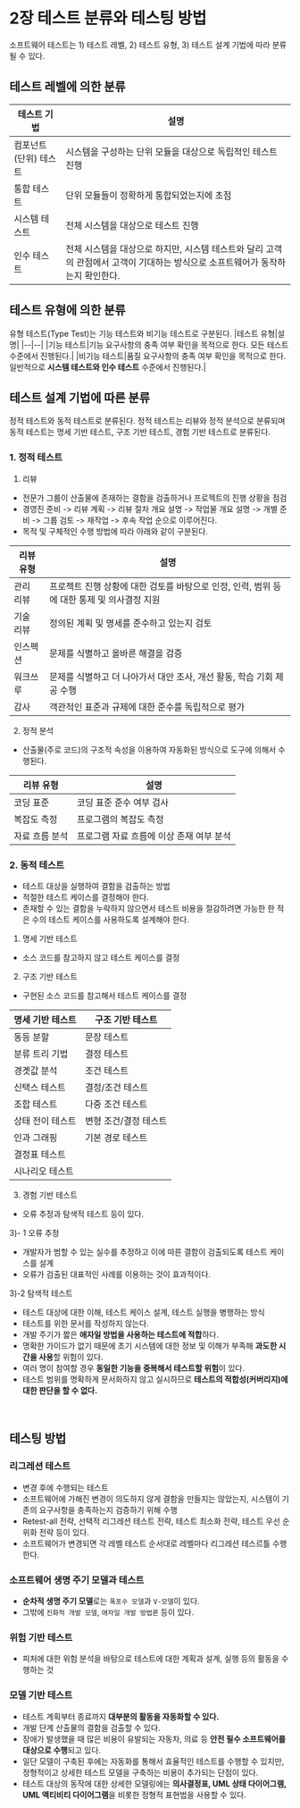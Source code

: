 # 2장 테스트 분류와 테스팅 방법

소프트웨어 테스트는 1) 테스트 레벨, 2) 테스트 유형, 3) 테스트 설계 기법에 따라 분류될 수 있다.

## 테스트 레벨에 의한 분류
|테스트 기법|설명|
|--|--|
|컴포넌트(단위) 테스트|시스템을 구성하는 단위 모듈을 대상으로 독립적인 테스트 진행|
|통합 테스트|단위 모듈들이 정확하게 통합되었는지에 초점|
|시스템 테스트|전체 시스템을 대상으로 테스트 진행|
|인수 테스트|전체 시스템을 대상으로 하지만, 시스템 테스트와 달리 고객의 관점에서 고객이 기대하는 방식으로 소프트웨어가 동작하는지 확인한다.|

## 테스트 유형에 의한 분류
유형 테스트(Type Test)는 기능 테스트와 비기능 테스트로 구분된다.
|테스트 유형|설명|
|--|--|
|기능 테스트|기능 요구사항의 충족 여부 확인을 목적으로 한다. 모든 테스트 수준에서 진행된다.|
|비기능 테스트|품질 요구사항의 충족 여부 확인을 목적으로 한다. 일반적으로 **시스템 테스트와 인수 테스트** 수준에서 진행된다.|

## 테스트 설계 기법에 따른 분류
정적 테스트와 동적 테스트로 분류된다. 정적 테스트는 리뷰와 정적 분석으로 분류되며 동적 테스트는 명세 기반 테스트, 구조 기반 테스트, 경험 기반 테스트로 분류된다.

### 1. 정적 테스트
1) 리뷰
- 전문가 그룹이 산출물에 존재하는 결함을 검출하거나 프로젝트의 진행 상황을 점검
- 경영진 준비 -> 리뷰 계획 -> 리뷰 절차 개요 설명 -> 작업물 개요 설명 -> 개별 준비 -> 그룹 검토 -> 재작업 -> 후속 작업 순으로 이루어진다.
- 목적 및 구체적인 수행 방법에 따라 아래와 같이 구분된다.

|리뷰 유형|설명|
|--|--|
|관리 리뷰|프로젝트 진행 상황에 대한 검토를 바탕으로 인정, 인력, 범위 등에 대한 통제 및 의사결정 지원|
|기술 리뷰|정의된 계획 및 명세를 준수하고 있는지 검토|
|인스펙션|문제를 식별하고 올바른 해결을 검증|
|워크쓰루|문제를 식별하고 더 나아가서 대안 조사, 개선 활동, 학습 기회 제공 수행|
|감사|객관적인 표준과 규제에 대한 준수를 독립적으로 평가|

2) 정적 분석
- 산출물(주로 코드)의 구조적 속성을 이용하여 자동화된 방식으로 도구에 의해서 수행된다.

|리뷰 유형|설명|
|--|--|
|코딩 표준|코딩 표준 준수 여부 검사|
|복잡도 측정|프로그램의 복잡도 측정|
|자료 흐름 분석|프로그램 자료 흐름에 이상 존재 여부 분석|

### 2. 동적 테스트
- 테스트 대상을 실행하여 결함을 검출하는 방법
- 적절한 테스트 케이스를 결정해야 한다.
- 존재할 수 있는 결함을 누락하지 않으면서 테스트 비용을 절감하려면 가능한 한 적은 수의 테스트 케이스를 사용하도록 설계해야 한다.

1) 명세 기반 테스트
- 소스 코드를 참고하지 않고 테스트 케이스를 결정

2) 구조 기반 테스트
- 구현된 소스 코드를 참고해서 테스트 케이스를 결정

|명세 기반 테스트|구조 기반 테스트|
|--|--|
|동등 분할|문장 테스트|
|분류 트리 기법|결정 테스트|
|경곗값 분석|조건 테스트|
|신택스 테스트|결정/조건 테스트|
|조합 테스트|다중 조건 테스트|
|상태 전이 테스트|변형 조건/결정 테스트|
|인과 그래핑|기본 경로 테스트|
|결정표 테스트|
|시나리오 테스트|

3) 경험 기반 테스트
- 오류 추정과 탐색적 테스트 등이 있다.

3)- 1 오류 추정
- 개발자가 범할 수 있는 실수를 추정하고 이에 따른 결함이 검출되도록 테스트 케이스를 설계  
- 오류가 검출된 대표적인 사례를 이용하는 것이 효과적이다.

3)-2 탐색적 테스트
- 테스트 대상에 대한 이해, 테스트 케이스 설계, 테스트 실행을 병행하는 방식  
- 테스트를 위한 문서를 작성하지 않는다.
- 개발 주기가 짧은 **애자일 방법을 사용하는 테스트에 적합**하다.
- 명확한 가이드가 없기 때문에 초기 시스템에 대한 정보 및 이해가 부족해 **과도한 시간을 사용**할 위험이 있다.
- 여러 명이 참여할 경우 **동일한 기능을 중복해서 테스트할 위험**이 있다.
- 테스트 범위를 명확하게 문서화하지 않고 실시하므로 **테스트의 적합성(커버리지)에 대한 판단을 할 수 없다.**

<br>

## 테스팅 방법

### 리그레션 테스트
- 변경 후에 수행되는 테스트
- 소프트웨어에 가해진 변경이 의도하지 않게 결함을 만들지는 않았는지, 시스템이 기존의 요구사항을 충족하는지 검증하기 위해 수행
- Retest-all 전략, 선택적 리그레션 테스트 전략, 테스트 최소화 전략, 테스트 우선 순위화 전략 등이 있다.
- 소프트웨어가 변경되면 각 레벨 테스트 순서대로 레벨마다 리그레션 테스르틀 수행한다.

### 소프트웨어 생명 주기 모델과 테스트
- **순차적 생명 주기 모델**로는 `폭포수 모델`과 `V-모델`이 있다.
- 그밖에 `진화적 개발 모델`, `애자일 개발 방법론` 등이 있다.

### 위험 기반 테스트
- 피처에 대한 위험 분석을 바탕으로 테스트에 대한 계획과 설계, 실행 등의 활동을 수행하는 것

### 모델 기반 테스트
- 테스트 계획부터 종료까지 **대부분의 활동을 자동화할 수 있다.**
- 개발 단계 산출물의 결함을 검출할 수 있다.
- 장애가 발생했을 때 많은 비용이 유발되는 자동차, 의료 등 **안전 필수 소프트웨어를 대상으로 수행**되고 있다.
- 일단 모델이 구축된 후에는 자동화를 통해서 효율적인 테스트를 수행할 수 있지만, 정형적이고 상세한 테스트 모델을 구축하는 비용이 추가되는 단점이 있다.
- 테스트 대상의 동작에 대한 상세한 모델링에는 **의사결정표, UML 상태 다이어그램, UML 액티비티 다이어그램**을 비롯한 정형적 표현법을 사용할 수 있다.

